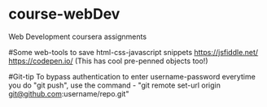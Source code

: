 # course-webDev
Web Development coursera assignments

#Some web-tools to save html-css-javascript snippets
https://jsfiddle.net/
https://codepen.io/ (This has cool pre-penned objects too!)

#Git-tip
To bypass authentication to enter username-password everytime you do "git push", use the command - "git remote set-url origin git@github.com:username/repo.git"
